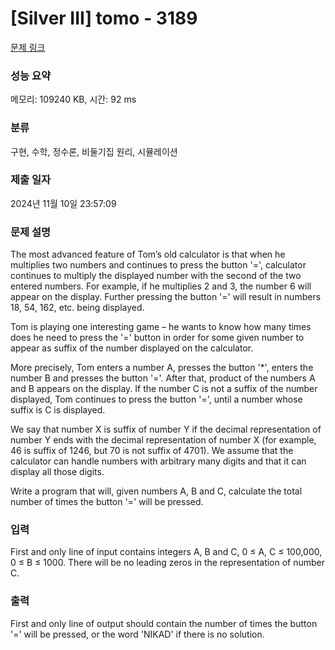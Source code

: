 # [Silver III] tomo - 3189 

[문제 링크](https://www.acmicpc.net/problem/3189) 

### 성능 요약

메모리: 109240 KB, 시간: 92 ms

### 분류

구현, 수학, 정수론, 비둘기집 원리, 시뮬레이션

### 제출 일자

2024년 11월 10일 23:57:09

### 문제 설명

<p>The most advanced feature of Tom’s old calculator is that when he multiplies two numbers and continues to press the button '=', calculator continues to multiply the displayed number with the second of the two entered numbers. For example, if he multiplies 2 and 3, the number 6 will appear on the display. Further pressing the button '=' will result in numbers 18, 54, 162, etc. being displayed. </p>

<p>Tom is playing one interesting game – he wants to know how many times does he need to press the '=' button in order for some given number to appear as suffix of the number displayed on the calculator. </p>

<p>More precisely, Tom enters a number A, presses the button '*', enters the number B and presses the button '='. After that, product of the numbers A and B appears on the display. If the number C is not a suffix of the number displayed, Tom continues to press the button '=', until a number whose suffix is C is displayed. </p>

<p>We say that number X is suffix of number Y if the decimal representation of number Y ends with the decimal representation of number X (for example, 46 is suffix of 1246, but 70 is not suffix of 4701). We assume that the calculator can handle numbers with arbitrary many digits and that it can display all those digits. </p>

<p>Write a program that will, given numbers A, B and C, calculate the total number of times the button '=' will be pressed. </p>

### 입력 

 <p>First and only line of input contains integers A, B and C, 0 ≤ A, C ≤ 100,000, 0 ≤ B ≤ 1000. There will be no leading zeros in the representation of number C. </p>

### 출력 

 <p>First and only line of output should contain the number of times the button '=' will be pressed, or the word 'NIKAD' if there is no solution. </p>

